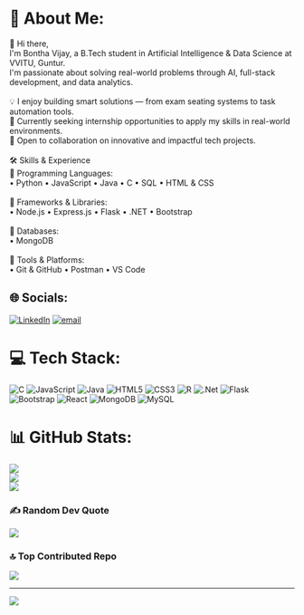# 💫 About Me:
👋 Hi there,<br>I'm Bontha Vijay, a B.Tech student in Artificial Intelligence & Data Science at VVITU, Guntur.<br>I'm passionate about solving real-world problems through AI, full-stack development, and data analytics.<br><br>💡 I enjoy building smart solutions — from exam seating systems to task automation tools.<br>🚀 Currently seeking internship opportunities to apply my skills in real-world environments.<br>🤝 Open to collaboration on innovative and impactful tech projects.<br><br>🛠️ Skills & Experience<br>🔹 Programming Languages:<br>• Python  • JavaScript  • Java  • C  • SQL  • HTML & CSS<br><br>🔹 Frameworks & Libraries:<br>• Node.js  • Express.js  • Flask  • .NET  • Bootstrap<br><br>🔹 Databases:<br>• MongoDB<br><br>🔹 Tools & Platforms:<br>• Git & GitHub  • Postman  • VS Code


## 🌐 Socials:
[![LinkedIn](https://img.shields.io/badge/LinkedIn-%230077B5.svg?logo=linkedin&logoColor=white)](https://linkedin.com/in//bonthavijay) [![email](https://img.shields.io/badge/Email-D14836?logo=gmail&logoColor=white)](mailto:bonthavijay1807@gmail.com) 

# 💻 Tech Stack:
![C](https://img.shields.io/badge/c-%2300599C.svg?style=for-the-badge&logo=c&logoColor=white) ![JavaScript](https://img.shields.io/badge/javascript-%23323330.svg?style=for-the-badge&logo=javascript&logoColor=%23F7DF1E) ![Java](https://img.shields.io/badge/java-%23ED8B00.svg?style=for-the-badge&logo=openjdk&logoColor=white) ![HTML5](https://img.shields.io/badge/html5-%23E34F26.svg?style=for-the-badge&logo=html5&logoColor=white) ![CSS3](https://img.shields.io/badge/css3-%231572B6.svg?style=for-the-badge&logo=css3&logoColor=white) ![R](https://img.shields.io/badge/r-%23276DC3.svg?style=for-the-badge&logo=r&logoColor=white) ![.Net](https://img.shields.io/badge/.NET-5C2D91?style=for-the-badge&logo=.net&logoColor=white) ![Flask](https://img.shields.io/badge/flask-%23000.svg?style=for-the-badge&logo=flask&logoColor=white) ![Bootstrap](https://img.shields.io/badge/bootstrap-%238511FA.svg?style=for-the-badge&logo=bootstrap&logoColor=white) ![React](https://img.shields.io/badge/react-%2320232a.svg?style=for-the-badge&logo=react&logoColor=%2361DAFB) ![MongoDB](https://img.shields.io/badge/MongoDB-%234ea94b.svg?style=for-the-badge&logo=mongodb&logoColor=white) ![MySQL](https://img.shields.io/badge/mysql-4479A1.svg?style=for-the-badge&logo=mysql&logoColor=white)
# 📊 GitHub Stats:
![](https://github-readme-stats.vercel.app/api?username=Vijay-1807&theme=blueberry&hide_border=false&include_all_commits=false&count_private=false)<br/>
![](https://nirzak-streak-stats.vercel.app/?user=Vijay-1807&theme=blueberry&hide_border=false)<br/>
![](https://github-readme-stats.vercel.app/api/top-langs/?username=Vijay-1807&theme=blueberry&hide_border=false&include_all_commits=false&count_private=false&layout=compact)

### ✍️ Random Dev Quote
![](https://quotes-github-readme.vercel.app/api?type=horizontal&theme=radical)

### 🔝 Top Contributed Repo
![](https://github-contributor-stats.vercel.app/api?username=Vijay-1807&limit=5&theme=dark&combine_all_yearly_contributions=true)

---
[![](https://visitcount.itsvg.in/api?id=Vijay-1807&icon=0&color=0)](https://visitcount.itsvg.in)

<!-- Proudly created with GPRM ( https://gprm.itsvg.in ) -->
